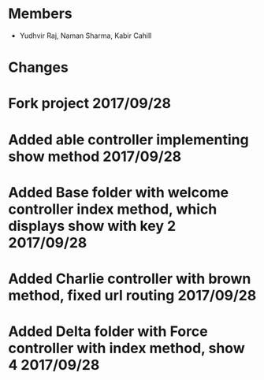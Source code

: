 # Members
- Yudhvir Raj, Naman Sharma, Kabir Cahill

# Changes
  # Fork project 2017/09/28
  # Added able controller implementing show method 2017/09/28
  # Added Base folder with welcome controller index method, which displays show with key 2 2017/09/28
  # Added Charlie controller with brown method, fixed url routing 2017/09/28
  # Added Delta folder with Force controller with index method, show 4 2017/09/28

